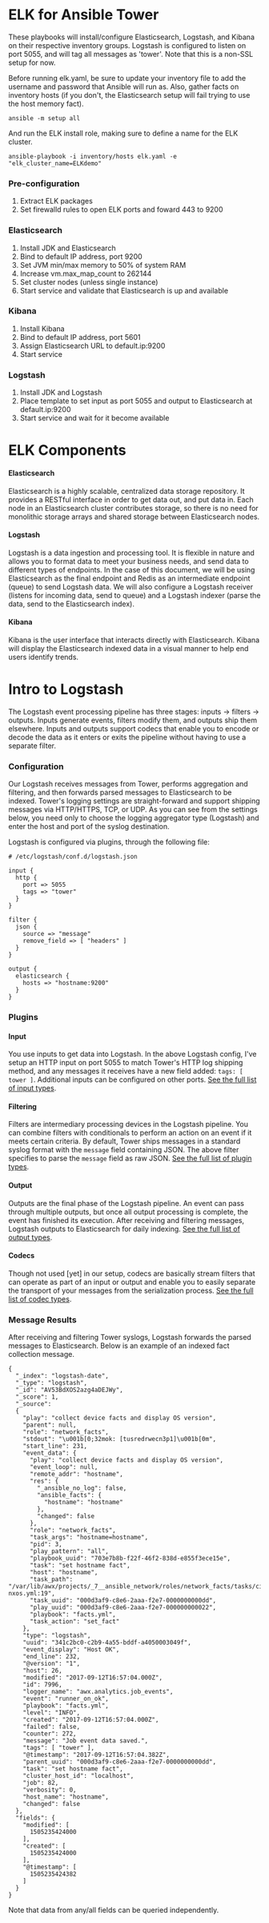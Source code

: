 # ELK for Ansible Tower
These playbooks will install/configure Elasticsearch, Logstash, and Kibana on their respective inventory groups. Logstash is configured to listen on port 5055, and will tag all messages as 'tower'. Note that this is a non-SSL setup for now.

Before running elk.yaml, be sure to update your inventory file to add the username and password that Ansible will run as. Also, gather facts on inventory hosts (if you don't, the Elasticsearch setup will fail trying to use the host memory fact).

`ansible -m setup all`

And run the ELK install role, making sure to define a name for the ELK cluster.

`ansible-playbook -i inventory/hosts elk.yaml -e "elk_cluster_name=ELKdemo"`

### Pre-configuration
  1. Extract ELK packages
  2. Set firewalld rules to open ELK ports and foward 443 to 9200

### Elasticsearch
  1. Install JDK and Elasticsearch
  2. Bind to default IP address, port 9200
  3. Set JVM min/max memory to 50% of system RAM
  4. Increase vm.max_map_count to 262144
  5. Set cluster nodes (unless single instance)
  6. Start service and validate that Elasticsearch is up and available
  
### Kibana
  1. Install Kibana
  2. Bind to default IP address, port 5601
  3. Assign Elasticsearch URL to default.ip:9200
  4. Start service
  
### Logstash
  1. Install JDK and Logstash
  2. Place template to set input as port 5055 and output to Elasticsearch at default.ip:9200
  3. Start service and wait for it become available
  
# ELK Components
#### Elasticsearch
Elasticsearch is a highly scalable, centralized data storage repository. It provides a RESTful interface in order to get data out, and put data in. Each node in an Elasticsearch cluster contributes storage, so there is no need for monolithic storage arrays and shared storage between Elasticsearch nodes.

#### Logstash
Logstash is a data ingestion and processing tool. It is flexible in nature and allows you to format data to meet your business needs, and send data to different types of endpoints. In the case of this document, we will be using Elasticsearch as the final endpoint and Redis as an intermediate endpoint (queue) to send Logstash data. We will also configure a Logstash receiver (listens for incoming data, send to queue) and a Logstash indexer (parse the data, send to the Elasticsearch index).

#### Kibana
Kibana is the user interface that interacts directly with Elasticsearch. Kibana will display the Elasticsearch indexed data in a visual manner to help end users identify trends.


# Intro to Logstash
The Logstash event processing pipeline has three stages: inputs → filters → outputs. Inputs generate events, filters modify them, and outputs ship them elsewhere. Inputs and outputs support codecs that enable you to encode or decode the data as it enters or exits the pipeline without having to use a separate filter.

### Configuration
Our Logstash receives messages from Tower, performs aggregation and filtering, and then forwards parsed messages to Elasticsearch to be indexed. Tower's logging settings are straight-forward and support shipping messages via HTTP/HTTPS, TCP, or UDP. As you can see from the settings below, you need only to choose the logging aggregator type (Logstash) and enter the host and port of the syslog destination.

Logstash is configured via plugins, through the following file:
```
# /etc/logstash/conf.d/logstash.json

input {
  http {
    port => 5055
    tags => "tower"
  }
}

filter {
  json {
    source => "message"
    remove_field => [ "headers" ]
  }
}

output {
  elasticsearch {
    hosts => "hostname:9200"
  }
}
```

### Plugins
#### Input
You use inputs to get data into Logstash. In the above Logstash config, I've setup an HTTP input on port 5055 to match Tower's HTTP log shipping method, and any messages it receives have a new field added: `tags: [ tower ]`. Additional inputs can be configured on other ports.
[See the full list of input types](https://www.elastic.co/guide/en/logstash/current/input-plugins.html).

#### Filtering
Filters are intermediary processing devices in the Logstash pipeline. You can combine filters with conditionals to perform an action on an event if it meets certain criteria. By default, Tower ships messages in a standard syslog format with the `message` field containing JSON. The above filter specifies to parse the `message` field as raw JSON.
[See the full list of plugin types](https://www.elastic.co/guide/en/logstash/current/filter-plugins.html).

#### Output
Outputs are the final phase of the Logstash pipeline. An event can pass through multiple outputs, but once all output processing is complete, the event has finished its execution. After receiving and filtering messages, Logstash outputs to Elasticsearch for daily indexing.
[See the full list of output types](https://www.elastic.co/guide/en/logstash/current/output-plugins.html).

#### Codecs
Though not used [yet] in our setup, codecs are basically stream filters that can operate as part of an input or output and enable you to easily separate the transport of your messages from the serialization process.
[See the full list of codec types](https://www.elastic.co/guide/en/logstash/current/codec-plugins.html).

### Message Results
After receiving and filtering Tower syslogs, Logstash forwards the parsed messages to Elasticsearch. Below is an example of an indexed fact collection message.

```
{
  "_index": "logstash-date",
  "_type": "logstash",
  "_id": "AV53BdXOS2azg4aDEJWy",
  "_score": 1,
  "_source":
  {
    "play": "collect device facts and display OS version",
    "parent": null,
    "role": "network_facts",
    "stdout": "\u001b[0;32mok: [tusredrwecn3p1]\u001b[0m",
    "start_line": 231,
    "event_data": {
      "play": "collect device facts and display OS version",
      "event_loop": null,
      "remote_addr": "hostname",
      "res": {
        "_ansible_no_log": false,
        "ansible_facts": {
          "hostname": "hostname"
        },
        "changed": false
      },
      "role": "network_facts",
      "task_args": "hostname=hostname",
      "pid": 3,
      "play_pattern": "all",
      "playbook_uuid": "703e7b8b-f22f-46f2-838d-e855f3ece15e",
      "task": "set hostname fact",
      "host": "hostname",
      "task_path": "/var/lib/awx/projects/_7__ansible_network/roles/network_facts/tasks/cisco-nxos.yml:19",
      "task_uuid": "000d3af9-c8e6-2aaa-f2e7-0000000000dd",
      "play_uuid": "000d3af9-c8e6-2aaa-f2e7-000000000022",
      "playbook": "facts.yml",
      "task_action": "set_fact"
    },
    "type": "logstash",
    "uuid": "341c2bc0-c2b9-4a55-bddf-a4050003049f",
    "event_display": "Host OK",
    "end_line": 232,
    "@version": "1",
    "host": 26,
    "modified": "2017-09-12T16:57:04.000Z",
    "id": 7996,
    "logger_name": "awx.analytics.job_events",
    "event": "runner_on_ok",
    "playbook": "facts.yml",
    "level": "INFO",
    "created": "2017-09-12T16:57:04.000Z",
    "failed": false,
    "counter": 272,
    "message": "Job event data saved.",
    "tags": [ "tower" ],
    "@timestamp": "2017-09-12T16:57:04.382Z",
    "parent_uuid": "000d3af9-c8e6-2aaa-f2e7-0000000000dd",
    "task": "set hostname fact",
    "cluster_host_id": "localhost",
    "job": 82,
    "verbosity": 0,
    "host_name": "hostname",
    "changed": false
  },
  "fields": {
    "modified": [
      1505235424000
    ],
    "created": [
      1505235424000
    ],
    "@timestamp": [
      1505235424382
    ]
  }
}
```

Note that data from any/all fields can be queried independently.
